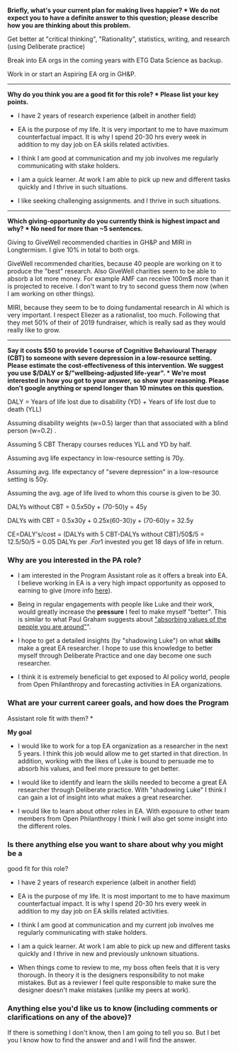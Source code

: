 **Briefly, what's your current plan for making lives happier? *
We do not expect you to have a definite answer to this question;
please describe how you are thinking about this problem.**

Get better at "critical thinking", "Rationality", statistics, writing,
and research (using Deliberate practice)

Break into EA orgs in the coming years with ETG Data Science as backup.

Work in or start an Aspiring EA org in GH&P.


---

**Why do you think you are a good fit for this role? *
Please list your key points.**

- I have 2 years of research experience (albeit in another field)

- EA is the purpose of my life. It is very important to me to have
  maximum counterfactual impact. It is why I spend 20-30 hrs every
  week in addition to my day job on EA skills related activities.
  
- I think I am good at communication and my job involves me regularly
  communicating with stake holders.
  
- I am a quick learner. At work I am able to pick up new and different
  tasks quickly and I thrive in such situations.

- I like seeking challenging assignments. and I thrive in such
  situations.


  

---

**Which giving-opportunity do you currently think is highest impact and why? *
No need for more than ~5 sentences.**

Giving to GiveWell recommended charities in GH&P and MIRI in
Longtermism. I give 10% in total to both orgs.

GiveWell recommended charities, because 40 people are working on it to
produce the "best" research. Also GiveWell charities seem to be able
to absorb a lot more money. For example AMF can receive 100m$ more
than it is projected to receive. I don't want to try to second guess
them now (when I am working on other things).

MIRI, because they seem to be to doing fundamental research in AI
which is very important. I respect Eliezer as a rationalist, too
much. Following that they met 50% of their of 2019 fundraiser, which
is really sad as they would really like to grow.

---

**Say it costs $50 to provide 1 course of Cognitive Behavioural
Therapy (CBT) to someone with severe depression in a low-resource
setting. Please estimate the cost-effectiveness of this
intervention. We suggest you use $/DALY or $/"wellbeing-adjusted
life-year". * We're most interested in how you got to your answer, so
show your reasoning. Please don't google anything or spend longer than
10 minutes on this question.**

DALY = Years of life lost due to disability (YD) + Years of life lost
due to death (YLL)

Assuming disability weights (w=0.5) larger than that associated with a
blind person (w=0.2) .

Assuming 5 CBT Therapy courses reduces YLL and YD by half.

Assuming avg life expectancy in low-resource setting is 70y.

Assuming avg. life expectancy of "severe depression" in a low-resource
setting is 50y.

Assuming the avg. age of life lived to whom this course is given to be
30.

DALYs without CBT = 0.5x50y + (70-50)y = 45y

DALYs with CBT = 0.5x30y + 0.25x(60-30)y + (70-60)y = 32.5y

CE=DALY's/cost = (DALYs with 5 CBT-DALYs without CBT)/50$/5 =
12.5/50/5 = 0.05 DALYs per $. For 1$ invested you get 18 days of life
in return.


### Why are you interested in the PA role?

- I am interested in the Program Assistant role as it offers a break
into EA. I believe working in EA is a very high impact opportunity as
opposed to earning to give (more info [here](http://agent18.github.io/career-update.html)).

- Being in regular engagements with people like Luke and their work,
would greatly increase the **pressure** I feel to make myself
"better". This is similar to what Paul Graham suggests about
["absorbing values of the people you are around"](http://www.paulgraham.com/cities.html)".

- I hope to get a detailed insights (by "shadowing Luke") on what
**skills** make a great EA researcher. I hope to use this knowledge to
better myself through Deliberate Practice and one day become one such
researcher.

- I think it is extremely beneficial to get exposed to AI policy world,
people from Open Philanthropy and forecasting activities in EA
organizations.

### What are your current career goals, and how does the Program
Assistant role fit with them? *

**My goal** 

- I would like to work for a top EA organization as a researcher in
  the next 5 years. I think this job would allow me to get started in
  that direction. In addition, working with the likes of Luke is bound
  to persuade me to absorb his values, and feel more pressure to get
  better.

- I would like to identify and learn the skills needed to become a
  great EA researcher through Deliberate practice. With "shadowing
  Luke" I think I can gain a lot of insight into what makes a great
  researcher.
  
- I would like to learn about other roles in EA. With
  exposure to other team members from Open Philanthropy I think I will
  also get some insight into the different roles.

  
  
### Is there anything else you want to share about why you might be a
good fit for this role?  

- I have 2 years of research experience (albeit in another field)

- EA is the purpose of my life. It is most important to me to have
  maximum counterfactual impact. It is why I spend 20-30 hrs every
  week in addition to my day job on EA skills related activities.
  
- I think I am good at communication and my current job involves me regularly
  communicating with stake holders.
  
- I am a quick learner. At work I am able to pick up new and different
  tasks quickly and I thrive in new and previously unknown situations.

- When things come to review to me, my boss often feels that it is
  very thorough. In theory it is the designers responsibility to not
  make mistakes. But as a reviewer I feel quite responsible to make
  sure the designer doesn't make mistakes (unlike my peers at work).

### Anything else you'd like us to know (including comments or clarifications on any of the above)? 

If there is something I don't know, then I am going to tell you
so. But I bet you I know how to find the answer and and I will find
the answer.
